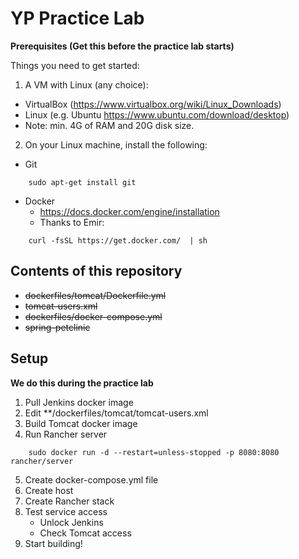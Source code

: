 # YP Practice Lab 
**Prerequisites (Get this before the practice lab starts)**

Things you need to get started:
1) A VM with Linux (any choice):
 * VirtualBox (<a href>https://www.virtualbox.org/wiki/Linux_Downloads</a>)
 * Linux (e.g. Ubuntu <a href>https://www.ubuntu.com/download/desktop</a>)
 * Note: min. 4G of RAM and 20G disk size.
2) On your Linux machine, install the following:
 * Git
```
    sudo apt-get install git
```
 * Docker
   * <a href>https://docs.docker.com/engine/installation</a>
   * Thanks to Emir: 
```
    curl -fsSL https://get.docker.com/  | sh
```

## Contents of this repository
* ~~dockerfiles/tomcat/Dockerfile.yml~~
 * ~~tomcat-users.xml~~
* ~~dockerfiles/docker-compose.yml~~
* ~~spring-petclinic~~
 
## Setup

**We do this during the practice lab**
1. Pull Jenkins docker image
2. Edit **/dockerfiles/tomcat/tomcat-users.xml
3. Build Tomcat docker image 
4. Run Rancher server
```
    sudo docker run -d --restart=unless-stopped -p 8080:8080 rancher/server
```
5. Create docker-compose.yml file
6. Create host
7. Create Rancher stack
8. Test service access
   * Unlock Jenkins
   * Check Tomcat access
9. Start building!


